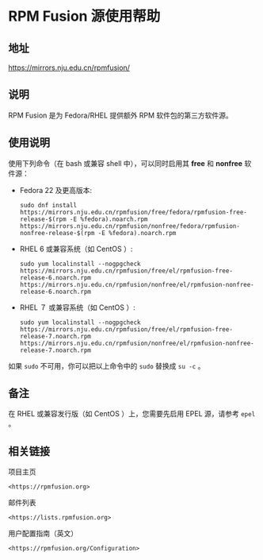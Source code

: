 # RPM Fusion 源使用帮助

## 地址

<https://mirrors.nju.edu.cn/rpmfusion/>

## 说明

RPM Fusion 是为 Fedora/RHEL 提供额外 RPM 软件包的第三方软件源。

## 使用说明

使用下列命令（在 bash 或兼容 shell 中），可以同时启用其 **free** 和
**nonfree** 软件源：

-   Fedora 22 及更高版本:

        sudo dnf install https://mirrors.nju.edu.cn/rpmfusion/free/fedora/rpmfusion-free-release-$(rpm -E %fedora).noarch.rpm https://mirrors.nju.edu.cn/rpmfusion/nonfree/fedora/rpmfusion-nonfree-release-$(rpm -E %fedora).noarch.rpm

-   RHEL 6 或兼容系统（如 CentOS ）:

        sudo yum localinstall --nogpgcheck https://mirrors.nju.edu.cn/rpmfusion/free/el/rpmfusion-free-release-6.noarch.rpm https://mirrors.nju.edu.cn/rpmfusion/nonfree/el/rpmfusion-nonfree-release-6.noarch.rpm

-   RHEL ７ 或兼容系统（如 CentOS ）:

        sudo yum localinstall --nogpgcheck https://mirrors.nju.edu.cn/rpmfusion/free/el/rpmfusion-free-release-7.noarch.rpm https://mirrors.nju.edu.cn/rpmfusion/nonfree/el/rpmfusion-nonfree-release-7.noarch.rpm

如果 `sudo` 不可用，你可以把以上命令中的 `sudo` 替换成 `su -c` 。

## 备注

在 RHEL 或兼容发行版（如 CentOS ）上，您需要先启用 EPEL 源，请参考
`epel` 。

## 相关链接

项目主页

    <https://rpmfusion.org>

邮件列表

    <https://lists.rpmfusion.org>

用户配置指南（英文）

    <https://rpmfusion.org/Configuration>
